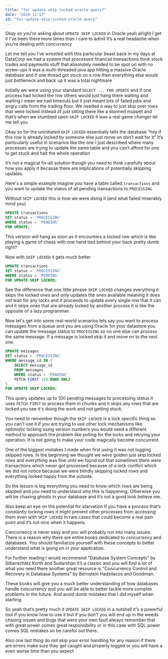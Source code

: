 ```yaml
---
title: "for update skip locked oracle query?"
date: "2024-12-13"
id: "for-update-skip-locked-oracle-query"
---
```


Okay so you're asking about `UPDATE SKIP LOCKED` in Oracle yeah alright I get it I've been there more times than I care to admit it’s a real headache when you’re dealing with concurrency

Let me tell you I’ve wrestled with this particular beast back in my days at DataCorp we had a system that processed financial transactions think stock trades and payments stuff that absolutely needed to be spot on with no screw-ups it was a multi-threaded java app hitting a massive Oracle database and if one thread got stuck on a row then everything else would just bottleneck and back up it was a total nightmare

Initially we were using your standard `SELECT ... FOR UPDATE` and if one process had locked the row others would just hang there waiting and waiting I mean we had timeouts but it just meant lots of failed jobs and angry calls from the trading floor. We needed a way to just skip over rows that were locked instead of just sitting there like a stunned muppet and that’s when we stumbled upon `SKIP LOCKED` it was a real game changer let me tell you

Okay so for the uninitiated `SKIP LOCKED` essentially tells the database “hey if this row is already locked by someone else just move on don’t wait for it” It’s particularly useful in scenarios like the one I just described where many processes are trying to update the same table and you can’t afford for one to get stuck and halt the whole operation

It’s not a magical fix-all solution though you need to think carefully about how you apply it because there are implications of potentially skipping updates.

Here's a simple example imagine you have a table called `transactions` and you want to update the status of all pending transactions to `PROCESSING`

Without `SKIP LOCKED` this is how we were doing it (and what failed miserably mind you)

```sql
UPDATE transactions
SET status = 'PROCESSING'
WHERE status = 'PENDING'
FOR UPDATE;
```

This version will hang as soon as it encounters a locked row which is like playing a game of chess with one hand tied behind your back pretty dumb right?

Now with `SKIP LOCKED` it gets much better

```sql
UPDATE transactions
SET status = 'PROCESSING'
WHERE status = 'PENDING'
FOR UPDATE SKIP LOCKED;
```

See the difference that one little phrase `SKIP LOCKED` changes everything it skips the locked ones and only updates the ones available meaning it does not wait for any locks and it proceeds to update every single row that it can and it skips ones that are already locked by another process it is like the opposite of a lazy programmer.

Now let's get into some real-world scenarios lets say you want to process messages from a queue and you are using Oracle for your datastore you can update the message status to `PROCESSING` so no one else can process the same message. If a message is locked skip it and move on to the next one.

```sql
UPDATE messages
SET status = 'PROCESSING'
WHERE message_id IN (
    SELECT message_id
    FROM messages
    WHERE status = 'PENDING'
    FETCH FIRST 100 ROWS ONLY
)
FOR UPDATE SKIP LOCKED;
```

This query updates up to 100 pending messages to processing status it uses `FETCH FIRST` to process them in chunks and it skips any rows that are locked you see it's doing the work and not getting stuck.

You need to remember though the `SKIP LOCKED` is a lock specific thing so you can't use it if you are trying to use other lock mechanisms like optimistic locking using version numbers you would need a different method to approach the problem like polling for the locks and retrying your operation. It is not going to make your code magically become concurrent.

One of the biggest mistakes I made when first using it was not logging skipped rows. In the beginning we thought we were golden just skip locked rows and everything was fine until we found out that sometimes there were transactions which never got processed because of a lock conflict which we did not notice because we were blindly skipping locked rows and everything looked happy from the outside.

So the lesson is log everything you need to know which rows are being skipped and you need to understand why this is happening. Otherwise you will be chasing ghosts in your database and it’s not a good look believe me.

Also keep an eye on the potential for starvation If you have a process that’s constantly locking rows it might prevent other processes from accessing them even with `SKIP LOCKED` In rare cases that could become a real pain point and it’s not nice when it happens.

Concurrency is never easy and you will probably run into many issues. There is a reason why there are entire books dedicated to concurrency and databases. You should familiarize yourself with these concepts to better understand what is going on in your application.

For further reading I would recommend "Database System Concepts" by Silberschatz Korth and Sudarshan it’s a classic and you will find a lot of what you need there another great resource is "Concurrency Control and Recovery in Database Systems" by Bernstein Hadzilacos and Goodman.

These books will give you a much better understanding of how databases handle concurrency and you will be able to better tackle more complex problems in the future. And avoid dumb mistakes that I did myself when starting.

So yeah that’s pretty much it `UPDATE SKIP LOCKED` in a nutshell it's a powerful tool if you know how to use it but if you don't you will end up in the weeds chasing issues and bugs that were your own fault always remember that with great power comes great responsibility or in this case with SQL power comes SQL mistakes so be careful out there.

Also one last thing do not skip your error handling for any reason if there are errors make sure they get caught and properly logged or you will have a even worse time than you expect
